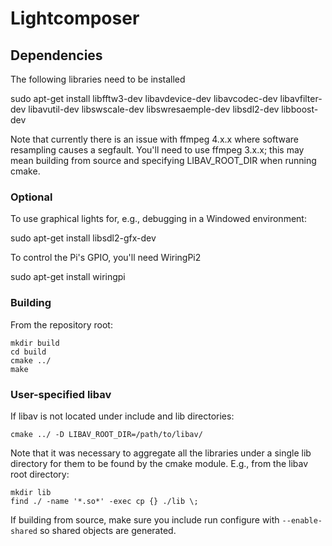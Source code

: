 # Lightcomposer

## Dependencies

The following libraries need to be installed

sudo apt-get install libfftw3-dev libavdevice-dev libavcodec-dev libavfilter-dev libavutil-dev libswscale-dev libswresaemple-dev libsdl2-dev libboost-dev

Note that currently there is an issue with ffmpeg 4.x.x where software
resampling causes a segfault.  You'll need to use ffmpeg 3.x.x; this may mean building from source and specifying LIBAV_ROOT_DIR when running cmake.

### Optional

To use graphical lights for, e.g., debugging in a Windowed environment:

sudo apt-get install libsdl2-gfx-dev

To control the Pi's GPIO, you'll need WiringPi2

sudo apt-get install wiringpi

### Building

From the repository root:

```
mkdir build
cd build
cmake ../
make
```

### User-specified libav

If libav is not located under include and lib directories:

```
cmake ../ -D LIBAV_ROOT_DIR=/path/to/libav/
```

Note that it was necessary to aggregate all the libraries under a
single lib directory for them to be found by the cmake module. E.g.,
from the libav root directory:

```
mkdir lib
find ./ -name '*.so*' -exec cp {} ./lib \;
```

If building from source, make sure you include run configure with
`--enable-shared` so shared objects are generated.